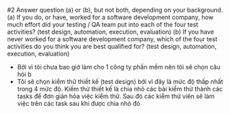 #2 Answer question (a) or (b), but not both, depending on your background.
(a) If you do, or have, worked for a software development
company, how much effort did your testing / QA team put into
each of the four test activities? (test design, automation,
execution, evaluation)
(b) If you have never worked for a software development company,
which of the four test activities do you think you are best
qualified for? (test design, automation, execution, evaluation)

- Bởi vì tôi chưa bao giờ làm cho 1 công ty phần mềm nên tôi sẽ chọn câu hỏi b
- Tôi sẽ chọn kiểm thử thiết kế (test design) bởi vì đây là mức độ thấp nhất trong 4 mức độ. Kiểm thử thiết kế là chia nhỏ các bài kiểm thử thành các tasks để đơn giản hóa việc kiểm thử. Sau đó các kiểm thử viên sẽ làm việc trên các task sau khi được chia nhỏ đó
